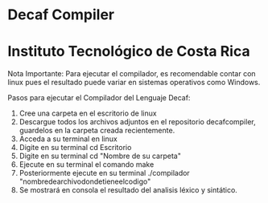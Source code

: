 # Decaf Compiler
# Instituto Tecnológico de Costa Rica

Nota Importante: Para ejecutar el compilador, es recomendable contar con linux
pues el resultado puede variar en sistemas operativos como Windows.

Pasos para ejecutar el Compilador del Lenguaje Decaf:

1. Cree una carpeta en el escritorio de linux
2. Descargue todos los archivos adjuntos en el repositorio decafcompiler,
   guardelos en la carpeta creada recientemente.
3. Acceda a su terminal en linux
4. Digite en su terminal cd Escritorio
5. Digite en su terminal cd "Nombre de su carpeta"
6. Ejecute en su terminal el comando make
7. Posteriormente ejecute en su terminal ./compilador "nombredearchivodondetieneelcodigo"
8. Se mostrará en consola el resultado del analisis léxico y sintático.
